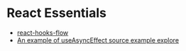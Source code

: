 
# React Essentials

- [react-hooks-flow](https://github.com/donavon/hook-flow)
- [An example of useAsyncEffect source example explore](https://codesandbox.io/s/useasynceffect-hph2n)
